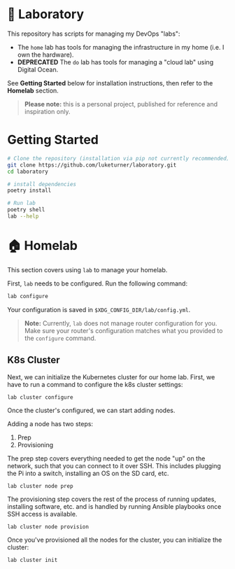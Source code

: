 # 🧪 Laboratory

This repository has scripts for managing my DevOps "labs":

- The `home` lab has tools for managing the infrastructure in my home (i.e. I own the hardware).
- **DEPRECATED** The `do` lab has tools for managing a "cloud lab" using Digital Ocean.

See **Getting Started** below for installation instructions, then refer to the **Homelab** section.

> **Please note:** this is a personal project, published for reference and inspiration only. 

# Getting Started

``` bash
# Clone the repository (installation via pip not currently recommended)
git clone https://github.com/luketurner/laboratory.git
cd laboratory

# install dependencies
poetry install

# Run lab
poetry shell
lab --help
```

# 🏠 Homelab

This section covers using `lab` to manage your homelab.

First, `lab` needs to be configured. Run the following command:

```bash
lab configure
```

Your configuration is saved in `$XDG_CONFIG_DIR/lab/config.yml`.

> **Note:** Currently, `lab` does not manage router configuration for you. Make sure your router's configuration matches what you provided to the `configure` command.

## K8s Cluster

Next, we can initialize the Kubernetes cluster for our home lab. First, we have to run a command to configure the k8s cluster settings:


``` bash
lab cluster configure
```

Once the cluster's configured, we can start adding nodes. 

Adding a node has two steps:

1. Prep
2. Provisioning

The prep step covers everything needed to get the node "up" on the network, such that you can connect to it over SSH. This includes plugging the Pi into a switch, installing an OS on the SD card, etc.

```
lab cluster node prep
```

The provisioning step covers the rest of the process of running updates, installing software, etc. and is handled by running Ansible playbooks once SSH access is available.

```
lab cluster node provision
```

Once you've provisioned all the nodes for the cluster, you can initialize the cluster:

```
lab cluster init
```
